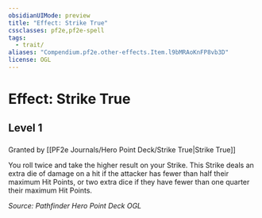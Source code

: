 ```yaml
---
obsidianUIMode: preview
title: "Effect: Strike True"
cssclasses: pf2e,pf2e-spell
tags:
  - trait/
aliases: "Compendium.pf2e.other-effects.Item.l9bMRAoKnFP8vb3D"
license: OGL
---
```

# Effect: Strike True
## Level 1
### 






Granted by [[PF2e Journals/Hero Point Deck/Strike True|Strike True]]

You roll twice and take the higher result on your Strike. This Strike deals an extra die of damage on a hit if the attacker has fewer than half their maximum Hit Points, or two extra dice if they have fewer than one quarter their maximum Hit Points.

*Source: Pathfinder Hero Point Deck*
*OGL*